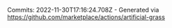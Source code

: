 Commits: 2022-11-30T17:16:24.708Z - Generated via https://github.com/marketplace/actions/artificial-grass
<br>
